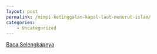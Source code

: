 ```yaml
---
layout: post
permalink: /mimpi-ketinggalan-kapal-laut-menurut-islam/
categories:
    - Uncategorized
---
```


[Baca Selengkapnya](/10)